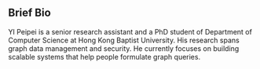 ## Brief Bio

YI Peipei is a senior research assistant and a PhD student of Department of Computer Science at Hong Kong Baptist University. His research spans graph data management and security. He currently focuses on building scalable systems that help people formulate graph queries.
